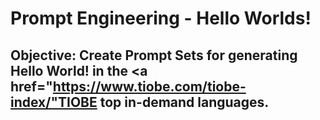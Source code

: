 # Prompt Engineering - Hello Worlds!
## Objective: Create Prompt Sets for generating Hello World! in the <a href="https://www.tiobe.com/tiobe-index/"TIOBE</a> top in-demand languages.
